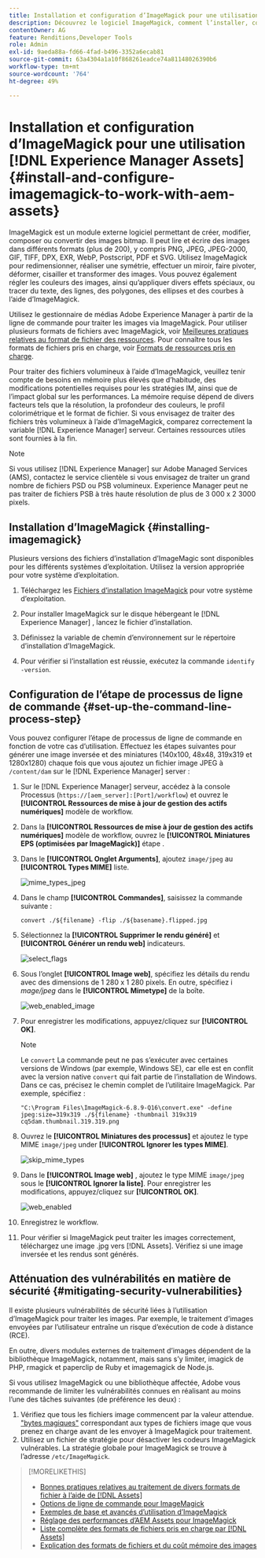 ```yaml
---
title: Installation et configuration d’ImageMagick pour une utilisation [!DNL Experience Manager] Ressources
description: Découvrez le logiciel ImageMagick, comment l’installer, configurer l’étape de processus de ligne de commande et l’utiliser pour modifier, composer et générer des miniatures à partir d’images.
contentOwner: AG
feature: Renditions,Developer Tools
role: Admin
exl-id: 9aeda88a-fd66-4fad-b496-3352a6ecab81
source-git-commit: 63a4304a1a10f868261eadce74a81148026390b6
workflow-type: tm+mt
source-wordcount: '764'
ht-degree: 49%

---
```


# Installation et configuration d’ImageMagick pour une utilisation [!DNL Experience Manager Assets] {#install-and-configure-imagemagick-to-work-with-aem-assets}

ImageMagick est un module externe logiciel permettant de créer, modifier, composer ou convertir des images bitmap. Il peut lire et écrire des images dans différents formats (plus de 200), y compris PNG, JPEG, JPEG-2000, GIF, TIFF, DPX, EXR, WebP, Postscript, PDF et SVG. Utilisez ImageMagick pour redimensionner, réaliser une symétrie, effectuer un miroir, faire pivoter, déformer, cisailler et transformer des images. Vous pouvez également régler les couleurs des images, ainsi qu’appliquer divers effets spéciaux, ou tracer du texte, des lignes, des polygones, des ellipses et des courbes à l’aide d’ImageMagick.

Utilisez le gestionnaire de médias Adobe Experience Manager à partir de la ligne de commande pour traiter les images via ImageMagick. Pour utiliser plusieurs formats de fichiers avec ImageMagick, voir [Meilleures pratiques relatives au format de fichier des ressources](assets-file-format-best-practices.md). Pour connaître tous les formats de fichiers pris en charge, voir [Formats de ressources pris en charge](assets-formats.md).

Pour traiter des fichiers volumineux à l’aide d’ImageMagick, veuillez tenir compte de besoins en mémoire plus élevés que d’habitude, des modifications potentielles requises pour les stratégies IM, ainsi que de l’impact global sur les performances. La mémoire requise dépend de divers facteurs tels que la résolution, la profondeur des couleurs, le profil colorimétrique et le format de fichier. Si vous envisagez de traiter des fichiers très volumineux à l’aide d’ImageMagick, comparez correctement la variable [!DNL Experience Manager] serveur. Certaines ressources utiles sont fournies à la fin.

>[!NOTE]
>
>Si vous utilisez [!DNL Experience Manager] sur Adobe Managed Services (AMS), contactez le service clientèle si vous envisagez de traiter un grand nombre de fichiers PSD ou PSB volumineux. Experience Manager peut ne pas traiter de fichiers PSB à très haute résolution de plus de 3 000 x 2 3000 pixels.

## Installation d’ImageMagick {#installing-imagemagick}

Plusieurs versions des fichiers d’installation d’ImageMagic sont disponibles pour les différents systèmes d’exploitation. Utilisez la version appropriée pour votre système d’exploitation.

1. Téléchargez les [Fichiers d’installation ImageMagick](https://www.imagemagick.org/script/download.php) pour votre système d’exploitation.
1. Pour installer ImageMagick sur le disque hébergeant le [!DNL Experience Manager] , lancez le fichier d’installation.

1. Définissez la variable de chemin d’environnement sur le répertoire d’installation d’ImageMagick.
1. Pour vérifier si l’installation est réussie, exécutez la commande `identify -version`.

## Configuration de l’étape de processus de ligne de commande {#set-up-the-command-line-process-step}

Vous pouvez configurer l’étape de processus de ligne de commande en fonction de votre cas d’utilisation. Effectuez les étapes suivantes pour générer une image inversée et des miniatures (140x100, 48x48, 319x319 et 1280x1280) chaque fois que vous ajoutez un fichier image JPEG à `/content/dam` sur le [!DNL Experience Manager] server :

1. Sur le [!DNL Experience Manager] serveur, accédez à la console Processus (`https://[aem_server]:[Port]/workflow`) et ouvrez le **[!UICONTROL Ressources de mise à jour de gestion des actifs numériques]** modèle de workflow.
1. Dans la **[!UICONTROL Ressources de mise à jour de gestion des actifs numériques]** modèle de workflow, ouvrez le **[!UICONTROL Miniatures EPS (optimisées par ImageMagick)]** étape .
1. Dans le **[!UICONTROL Onglet Arguments]**, ajoutez `image/jpeg` au **[!UICONTROL Types MIME]** liste.

   ![mime_types_jpeg](assets/mime_types_jpeg.png)

1. Dans le champ **[!UICONTROL Commandes]**, saisissez la commande suivante :

   `convert ./${filename} -flip ./${basename}.flipped.jpg`

1. Sélectionnez la **[!UICONTROL Supprimer le rendu généré]** et **[!UICONTROL Générer un rendu web]** indicateurs.

   ![select_flags](assets/select_flags.png)

1. Sous l’onglet **[!UICONTROL Image web]**, spécifiez les détails du rendu avec des dimensions de 1 280 x 1 280 pixels. En outre, spécifiez i *mage/jpeg* dans le **[!UICONTROL Mimetype]** de la boîte.

   ![web_enabled_image](assets/web_enabled_image.png)

1. Pour enregistrer les modifications, appuyez/cliquez sur **[!UICONTROL OK]**.

   >[!NOTE]
   >
   >Le `convert` La commande peut ne pas s’exécuter avec certaines versions de Windows (par exemple, Windows SE), car elle est en conflit avec la version native `convert` qui fait partie de l’installation de Windows. Dans ce cas, précisez le chemin complet de l’utilitaire ImageMagick. Par exemple, spécifiez :
   >
   >`"C:\Program Files\ImageMagick-6.8.9-Q16\convert.exe" -define jpeg:size=319x319 ./${filename} -thumbnail 319x319 cq5dam.thumbnail.319.319.png`

1. Ouvrez le **[!UICONTROL Miniatures des processus]** et ajoutez le type MIME `image/jpeg` under **[!UICONTROL Ignorer les types MIME]**.

   ![skip_mime_types](assets/skip_mime_types.png)

1. Dans le **[!UICONTROL Image web]** , ajoutez le type MIME `image/jpeg` sous le **[!UICONTROL Ignorer la liste]**. Pour enregistrer les modifications, appuyez/cliquez sur **[!UICONTROL OK]**.

   ![web_enabled](assets/web_enabled.png)

1. Enregistrez le workflow.
1. Pour vérifier si ImageMagick peut traiter les images correctement, téléchargez une image .jpg vers [!DNL Assets]. Vérifiez si une image inversée et les rendus sont générés.

## Atténuation des vulnérabilités en matière de sécurité {#mitigating-security-vulnerabilities}

Il existe plusieurs vulnérabilités de sécurité liées à l’utilisation d’ImageMagick pour traiter les images. Par exemple, le traitement d’images envoyées par l’utilisateur entraîne un risque d’exécution de code à distance (RCE).

En outre, divers modules externes de traitement d’images dépendent de la bibliothèque ImageMagick, notamment, mais sans s’y limiter, imagick de PHP, rmagick et paperclip de Ruby et imagemagick de Node.js.

Si vous utilisez ImageMagick ou une bibliothèque affectée, Adobe vous recommande de limiter les vulnérabilités connues en réalisant au moins l’une des tâches suivantes (de préférence les deux) :

1. Vérifiez que tous les fichiers image commencent par la valeur attendue. [&quot;bytes magiques&quot;](https://en.wikipedia.org/wiki/List_of_file_signatures) correspondant aux types de fichiers image que vous prenez en charge avant de les envoyer à ImageMagick pour traitement.
1. Utilisez un fichier de stratégie pour désactiver les codeurs ImageMagick vulnérables. La stratégie globale pour ImageMagick se trouve à l’adresse `/etc/ImageMagick`.

>[!MORELIKETHIS]
>
>* [Bonnes pratiques relatives au traitement de divers formats de fichier à l’aide de [!DNL Assets]](assets-file-format-best-practices.md)
>* [Options de ligne de commande pour ImageMagick](https://www.imagemagick.org/script/command-line-options.php)
>* [Exemples de base et avancés d’utilisation d’ImageMagick](https://www.imagemagick.org/Usage/)
>* [Réglage des performances d’AEM Assets pour ImageMagick](performance-tuning-guidelines.md)
>* [Liste complète des formats de fichiers pris en charge par [!DNL Assets]](assets-formats.md)
>* [Explication des formats de fichiers et du coût mémoire des images](https://www.scantips.com/basics1d.html)

